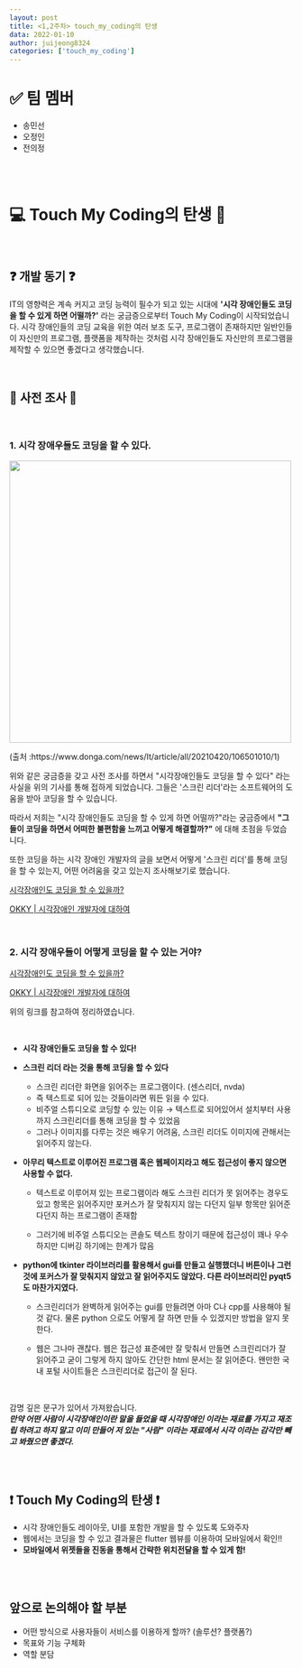 ```yaml
---
layout: post
title: <1,2주차> touch_my_coding의 탄생
data: 2022-01-10
author: juijeong8324
categories: ['touch_my_coding']
---
```

# ✅ 팀 멤버        
- 송민선
- 오정인
- 전의정 

<br>
<br>

# 💻 Touch My Coding의 탄생 📱              
<br>

## ❓ 개발 동기 ❓   
IT의 영향력은 계속 커지고 코딩 능력이 필수가 되고 있는 시대에 **'시각 장애인들도 코딩을 할 수 있게 하면 어떨까?'** 라는 궁금증으로부터 Touch My Coding이 시작되었습니다. 시각 장애인들의 코딩 교육을 위한 여러 보조 도구, 프로그램이 존재하지만 일반인들이 자신만의 프로그램, 플랫폼을 제작하는 것처럼 시각 장애인들도 자신만의 프로그램을 제작할 수 있으면 좋겠다고 생각했습니다. 

<br>

## 📃 사전 조사 📃

<br>

### 1. 시각 장애우들도 코딩을 할 수 있다.
<p>      
<img src="https://user-images.githubusercontent.com/63052097/148985637-65d946bf-0e78-41c0-b43c-c7848c07bc6b.png" width=500 />
</p>        
(출처 :https://www.donga.com/news/It/article/all/20210420/106501010/1)              

위와 같은 궁금증을 갖고 사전 조사를 하면서 "시각장애인들도 코딩을 할 수 있다" 라는 사실을 위의 기사를 통해 접하게 되었습니다. 그들은 '스크린 리더'라는 소프트웨어의 도움을 받아 코딩을 할 수 있습니다.         

따라서 저희는 "시각 장애인들도 코딩을 할 수 있게 하면 어떨까?"라는 궁금증에서 **"그들이 코딩을 하면서 어떠한 불편함을 느끼고 어떻게 해결할까?"** 에 대해 초점을 두었습니다. 

또한 코딩을 하는 시각 장애인 개발자의 글을 보면서 어떻게 '스크린 리더'를 통해 코딩을 할 수 있는지, 어떤 어려움을 갖고 있는지 조사해보기로 했습니다. 

[시각장애인도 코딩을 할 수 있을까?](https://velog.io/@hdh1126/%EC%8B%9C%EA%B0%81%EC%9E%A5%EC%95%A0%EC%9D%B8%EB%8F%84-%EC%BD%94%EB%94%A9%EC%9D%84-%ED%95%A0-%EC%88%98-%EC%9E%88%EC%9D%84%EA%B9%8C)

[OKKY | 시각장애인 개발자에 대하여](https://okky.kr/article/1052733?note=2513859)       

<br>

### 2. 시각 장애우들이 어떻게 코딩을 할 수 있는 거야?       

[시각장애인도 코딩을 할 수 있을까?](https://velog.io/@hdh1126/%EC%8B%9C%EA%B0%81%EC%9E%A5%EC%95%A0%EC%9D%B8%EB%8F%84-%EC%BD%94%EB%94%A9%EC%9D%84-%ED%95%A0-%EC%88%98-%EC%9E%88%EC%9D%84%EA%B9%8C)

[OKKY | 시각장애인 개발자에 대하여](https://okky.kr/article/1052733?note=2513859) 

위의 링크를 참고하여 정리하였습니다.   

<br>

- **시각 장애인들도 코딩을 할 수 있다!**
- **스크린 리더 라는 것을 통해 코딩을 할 수 있다**

    - 스크린 리더란 화면을 읽어주는 프로그램이다. (센스리더, nvda)
    - 즉 텍스트로 되어 있는 것들이라면 뭐든 읽을 수 있다. 
    - 비주얼 스튜디오로 코딩할 수 있는 이유 → 텍스트로 되어있어서 설치부터 사용까지 스크린리더를 통해 코딩을 할 수 있었음
    - 그러나 이미지를 다루는 것은 배우기 어려움, 스크린 리더도 이미지에 관해서는 읽어주지 않는다. 

- **아무리 텍스트로 이루어진 프로그램 혹은 웹페이지라고 해도 접근성이 좋지 않으면 사용할 수 없다.**

    - 텍스트로 이루어져 있는 프로그램이라 해도 스크린 리더가 못 읽어주는 경우도 있고 항목은 읽어주지만 포커스가 잘 맞춰지지 않는 다던지 일부 항목만 읽어준다던지 하는 프로그램이 존재함

   - 그러기에 비주얼 스튜디오는 콘솔도 텍스트 창이기 때문에 접근성이 꽤나 우수하지만 디버깅 하기에는 한계가 많음

- **python에 tkinter 라이브러리를 활용해서 gui를 만들고 실행했더니 버튼이나 그런 것에 포커스가 잘 맞춰지지 않았고 잘 읽어주지도 않았다. 다른 라이브러리인 pyqt5도 마찬가지였다.**

   -  스크린리더가 완벽하게 읽어주는 gui를 만들려면 아마 C나 cpp를 사용해야 될 것 같다. 물론 python 으로도 어떻게 잘 하면 만들 수 있겠지만 방법을 알지 못 한다.

   -  웹은 그나마 괜찮다. 웹은 접근성 표준에만 잘 맞춰서 만들면 스크린리더가 잘 읽어주고 굳이 그렇게 하지 않아도 간단한 html 문서는 잘 읽어준다. 왠만한 국내 포털 사이트들은 스크린리더로 접근이 잘 된다.

<br>

감명 깊은 문구가 있어서 가져왔습니다.           
***만약 어떤 사람이 시각장애인이란 말을 들었을 때 시각장애인 이라는 재료를 가지고 재조립 하려고 하지 말고 이미 만들어 저 있는 "사람" 이라는 재료에서 시각 이라는 감각만 빼고 봐줬으면 좋겠다.***        

<br>
<br>

## ❗ Touch My Coding의 탄생 ❗
- 시각 장애인들도 레이아웃, UI를 포함한 개발을 할 수 있도록 도와주자 
- 웹에서는 코딩을 할 수 있고 결과물은 flutter 웹뷰를 이용하여 모바일에서 확인!!
- **모바일에서 위젯들을 진동을 통해서 간략한 위치전달을 할 수 있게 함!**


<br>
<br>

## 앞으로 논의해야 할 부분

- 어떤 방식으로 사용자들이 서비스를 이용하게 할까? (솔루션? 플랫폼?)
- 목표와 기능 구체화
- 역할 분담 
 
